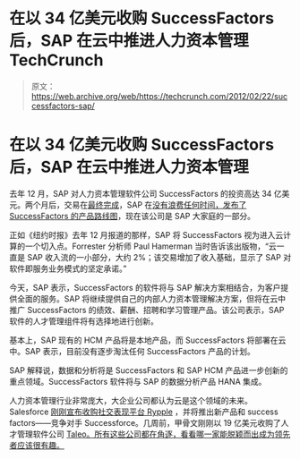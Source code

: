 # 在以 34 亿美元收购 SuccessFactors 后，SAP 在云中推进人力资本管理 TechCrunch

> 原文：<https://web.archive.org/web/https://techcrunch.com/2012/02/22/successfactors-sap/>

# 在以 34 亿美元收购 SuccessFactors 后，SAP 在云中推进人力资本管理

去年 12 月，SAP 对人力资本管理软件公司 SuccessFactors 的投资高达 34 亿美元。两个月后，交易在[最终完成](https://web.archive.org/web/20221006053000/http://www.successfactors.com/docs/SAP_CloseLettertoSFSFCustomers.pdf)，SAP 在[没有浪费任何时间，发布了 SuccessFactors 的产品路线图](https://web.archive.org/web/20221006053000/http://www.marketwatch.com/story/sap-and-successfactors-accelerate-unified-product-direction-2012-02-22)，现在该公司是 SAP 大家庭的一部分。

正如《纽约时报》去年 12 月报道的那样，SAP 将 SuccessFactors 视为进入云计算的一个切入点。Forrester 分析师 Paul Hamerman 当时告诉该出版物，“云一直是 SAP 收入流的一小部分，大约 2%；该交易增加了收入基础，显示了 SAP 对软件即服务业务模式的坚定承诺。”

今天，SAP 表示，SuccessFactors 的软件将与 SAP 解决方案相结合，为客户提供全面的服务。SAP 将继续提供自己的内部人力资本管理解决方案，但将在云中推广 SuccessFactors 的绩效、薪酬、招聘和学习管理产品。该公司表示，SAP 软件的人才管理组件将有选择地进行创新。

基本上，SAP 现有的 HCM 产品将是本地产品，而 SuccessFactors 将部署在云中。SAP 表示，目前没有逐步淘汰任何 SuccessFactors 产品的计划。

SAP 解释说，数据和分析将是 SuccessFactors 和 SAP HCM 产品进一步创新的重点领域。SuccessFactors 软件将与 SAP 的数据分析产品 HANA 集成。

人力资本管理行业非常庞大，大企业公司都认为云是这个领域的未来。Salesforce [刚刚宣布收购社交表现平台 Rypple](https://web.archive.org/web/20221006053000/https://beta.techcrunch.com/2011/12/16/why-salesforce-wants-in-on-the-6-billion-talent-management-software-market/) ，并将推出新产品和 success factors——竞争对手 Successforce。几周前，甲骨文刚刚以 19 亿美元收购了人才管理软件公司 [Taleo。所有这些公司都在角逐，看看哪一家能脱颖而出成为领先者应该很有趣。](https://web.archive.org/web/20221006053000/https://beta.techcrunch.com/2012/02/09/oracle-buys-talent-management-solutions-company-taleo-for-1-9-billion/)